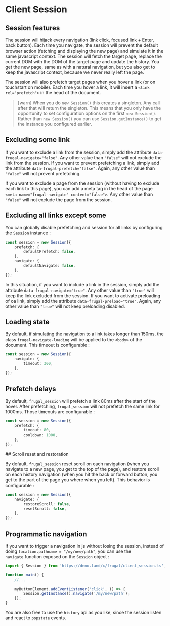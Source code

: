# Client Session

## Session features

The session will hijack every navigation (link click, focused link + Enter, back button). Each time you navigate, the session will prevent the default browser action (fetching and displaying the new page) and simulate it in the same javascript context. The session will fetch the target page, replace the current DOM with the DOM of the target page and update the history. You get the new page, same as with a natural navigation, but you also get to keep the javascript context, because we never really left the page.

The session will also prefetch target pages when you hover a link (or on touchstart on mobile). Each time you hover a link, it will insert a `<link rel="prefetch">` in the head of the document.

> [warn] When you do `new Session()` this creates a singleton. Any call after that will return the singleton. This means that you only have the opportunity to set configuration options on the first `new Session()`. Rather than `new Session()` you can use `Session.getInstance()` to get the instance you configured earlier.

## Excluding some link

If you want to exclude a link from the session, simply add the attribute `data-frugal-navigate="false"`. Any other value than `"false"` will not exclude the link from the session. If you want to prevent prefetching a link, simply add the attribute `data-frugal-prefetch="false"`. Again, any other value than `"false"` will not prevent prefetching.

If you want to exclude a page from the session (without having to exclude each link to this page), you can add a meta tag in the head of the page `<meta name="frugal-navigate" content="false">`. Any other value than `"false"` will not exclude the page from the session.

## Excluding all links except some

You can globally disable prefetching and session for all links by configuring the `Session` instance :

```ts
const session = new Session({
    prefetch: {
        defaultPrefetch: false,
    },
    navigate: {
        defaultNavigate: false,
    },
});
```

In this situation, if you want to include a link in the session, simply add the attribute
`data-frugal-navigate="true"`. Any other value than `"true"` will keep the link excluded from the session. If you want to activate preloading of oa link, simply add the attribute `data-frugal-preload="true"`. Again, any other value than `"true"` will not keep preloading disabled.

## Loading state

By default, if simulating the navigation to a link takes longer than 150ms, the class `frugal-navigate-loading` will be applied to the `<body>` of the document. This timeout is configurable :

```ts
const session = new Session({
    navigate: {
        timeout: 300,
    },
});
```

## Prefetch delays

By default, `frugal_session` will prefetch a link 80ms after the start of the hover. After prefetching, `frugal_session` will not prefetch the same link for 1000ms. Those timeouts are configurable :

```ts
const session = new Session({
    prefetch: {
        timeout: 80,
        cooldown: 1000,
    },
});
```

## Scroll reset and restoration

By default, `frugal_session` reset scroll on each navigation (when you navigate to a new page, you get to the top of the page), and restore scroll on each history navigation (when you hit the back or forward button, you get to the part of the page you where when you left). This behavior is configurable :

```ts
const session = new Session({
    navigate: {
        restoreScroll: false,
        resetScroll: false,
    },
});
```

## Programmatic navigation

If you want to trigger a navigation in js without losing the session, instead of doing `location.pathname = "/my/new/path"`, you can use the `navigate` function exposed on the `Session` object :

```ts
import { Session } from 'https://deno.land/x/frugal/client_session.ts';

function main() {
    //...

    myButtonElement.addEventListener('click', () => {
        Session.getInstance().navigate('/my/new/path');
    });
}
```

You are also free to use the `history` api as you like, since the session listen and react to `popstate` events.
